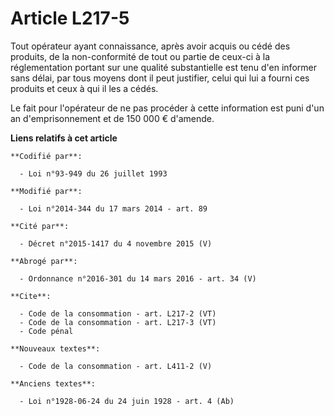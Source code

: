 # Article L217-5

Tout opérateur ayant connaissance, après avoir acquis ou cédé des produits, de la non-conformité de tout ou partie de ceux-ci
à la réglementation portant sur une qualité substantielle est tenu d'en informer sans délai, par tous moyens dont il peut
justifier, celui qui lui a fourni ces produits et ceux à qui il les a cédés. 

Le fait pour l'opérateur de ne pas procéder à cette information est puni d'un an d'emprisonnement et de 150 000 € d'amende.

**Liens relatifs à cet article**

	**Codifié par**:

	  - Loi n°93-949 du 26 juillet 1993

	**Modifié par**:

	  - Loi n°2014-344 du 17 mars 2014 - art. 89

	**Cité par**:

	  - Décret n°2015-1417 du 4 novembre 2015 (V)

	**Abrogé par**:

	  - Ordonnance n°2016-301 du 14 mars 2016 - art. 34 (V)

	**Cite**:

	  - Code de la consommation - art. L217-2 (VT)
	  - Code de la consommation - art. L217-3 (VT)
	  - Code pénal

	**Nouveaux textes**:

	  - Code de la consommation - art. L411-2 (V)

	**Anciens textes**:

	  - Loi n°1928-06-24 du 24 juin 1928 - art. 4 (Ab)

